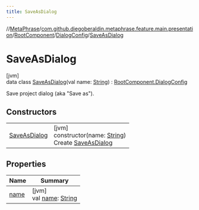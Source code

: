 ```yaml
---
title: SaveAsDialog
---
```

//[MetaPhrase](../../../../../index.html)/[com.github.diegoberaldin.metaphrase.feature.main.presentation](../../../index.html)/[RootComponent](../../index.html)/[DialogConfig](../index.html)/[SaveAsDialog](index.html)



# SaveAsDialog



[jvm]\
data class [SaveAsDialog](index.html)(val name: [String](https://kotlinlang.org/api/latest/jvm/stdlib/kotlin/-string/index.html)) : [RootComponent.DialogConfig](../index.html)

Save project dialog (aka &quot;Save as&quot;).



## Constructors


| | |
|---|---|
| [SaveAsDialog](-save-as-dialog.html) | [jvm]<br>constructor(name: [String](https://kotlinlang.org/api/latest/jvm/stdlib/kotlin/-string/index.html))<br>Create [SaveAsDialog](index.html) |


## Properties


| Name | Summary |
|---|---|
| [name](name.html) | [jvm]<br>val [name](name.html): [String](https://kotlinlang.org/api/latest/jvm/stdlib/kotlin/-string/index.html) |

